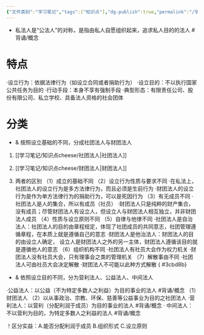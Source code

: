 ```yaml
---
{"文件类别":"学习笔记","tags":["知识点"],"dg-publish":true,"permalink":"/学习笔记/知识点cheese/私法人/","dgPassFrontmatter":true}
---
```


- 私法人是“公法人”的对称，是指由私人自愿组织起来，追求私人目的的法人 #背诵/概念 

# 特点
·设立行为：依据法律行为（如设立合同或者捐助行为）
·设立目的：不以执行国家公共任务为目的
·行动手段：本身不享有强制手段 
·典型形态：有限责任公司、股份有限公司、私立学校、具备法人资格的社会团体 

# 分类
- & 按照设立基础的不同，分成社团法人与财团法人

1. [[学习笔记/知识点cheese/社团法人\|社团法人]]
2. [[学习笔记/知识点cheese/财团法人\|财团法人]]

3. 两者的区别
（1）成立的基础不同
（2）设立行为性质与要求不同
·在私法上，社团法人的设立行为是多方法律行为，而且必须是生前行为
·财团法人的设立行为是作为单方法律行为的捐助行为，可以是死因行为 
（3）有无成员不同
·社团法人是人的集合，所以有成员（社员）
·财团法人只是纯粹的财产集合，没有成员；尽管财团法人有设立人，但设立人与财团法人相互独立，并非财团法人成员 
（4）性质与设立原则不同 
（5）自律与他律不同
·社团法人是自治法人：社团法人的目的由章程规定，体现了社团成员的共同意志，社团管理遵循章程，在本质上就是遵循自己的意志
·财团法人是他治法人：财团法人的目的由设立人确定， 设立人是财团法人之外的另一主体，财团法人遵循该目的就是遵循他人的意志
（6）组织机构不同
·社团法人有社员大会作为权力机关
·财团法人没有社员大会，只有理事会之类的管理机关 
（7）解散事由不同
·社团法人可由社员大会决定解散
·财团法人不可能以此种方式解散
{ #3cbd8b}

- & 依照设立目的不同，分为营利法人、公益法人、中间法人

·公益法人：以公益（不为特定多数人之利益）为目的事业的法人 #背诵/概念 
（1）财团法人
（2）以从事政治、宗教、环保、慈善等公益事业为目的之社团法人
·营利法人：以营利（分配利润于成员）为目的事业的法人 #背诵/概念 
· 中间法人：不以营利为目的，为特定多数人之利益的法人 #背诵/概念 

！区分实益：A.能否分配利润于成员 B.组织形式 C.设立原则